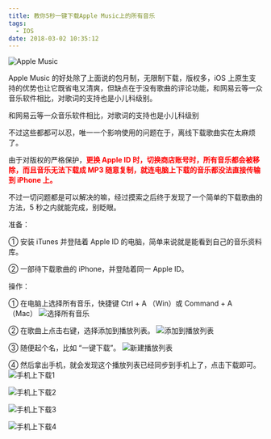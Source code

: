```yaml
---
title: 教你5秒一键下载Apple Music上的所有音乐
tags:
  - IOS
date: 2018-03-02 10:35:12
---
```

![Apple Music](http://blog-source.dodomogu.com/WX20180302-105616@2x.png-w1100)

Apple Music 的好处除了上面说的包月制，无限制下载，版权多，iOS 上原生支持的优势也让它既省电又清爽，但缺点在于没有歌曲的评论功能，和网易云等一众音乐软件相比，对歌词的支持也是小儿科级别。 

和网易云等一众音乐软件相比，对歌词的支持也是小儿科级别

不过这些都都可以忍，唯一一个影响使用的问题在于，离线下载歌曲实在太麻烦了。

由于对版权的严格保护，<font color="red">**更换 Apple ID 时，切换商店账号时，所有音乐都会被移除，而且音乐无法下载成 MP3 随意复制，就连电脑上下载的音乐都没法直接传输到 iPhone 上。**</font>

不过一切问题都是可以解决的嘛，经过摸索之后终于发现了一个简单的下载歌曲的方法，5 秒之内就能完成，别眨眼。

准备：  

① 安装 iTunes 并登陆着 Apple ID 的电脑，简单来说就是能看到自己的音乐资料库。  

② 一部待下载歌曲的 iPhone，并登陆着同一 Apple ID。

<!-- more -->
操作：

① 在电脑上选择所有音乐，快捷键 Ctrl + A （Win）或 Command + A （Mac）
![选择所有音乐](http://blog-source.dodomogu.com/WX20180302-110430@2x.png-w1100)

② 在歌曲上点击右键，选择添加到播放列表。
![添加到播放列表](http://blog-source.dodomogu.com/WX20180302-110451@2x.png-w1100)

③ 随便起个名，比如 “一键下载”。
![新建播放列表](http://blog-source.dodomogu.com/WX20180302-110518@2x.png-w1100)

④ 然后拿出手机，就会发现这个播放列表已经同步到手机上了，点击下载即可。
![手机上下载1](http://blog-source.dodomogu.com/WechatIMG17.jpeg-w1100)

![手机上下载2](http://blog-source.dodomogu.com/WechatIMG18.jpeg-w1100)

![手机上下载3](http://blog-source.dodomogu.com/WechatIMG19.jpeg-w1100)

![手机上下载4](http://blog-source.dodomogu.com/WechatIMG20.jpeg-w1100)
